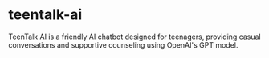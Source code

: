 # teentalk-ai
TeenTalk AI is a friendly AI chatbot designed for teenagers, providing casual conversations and supportive counseling using OpenAI's GPT model.

